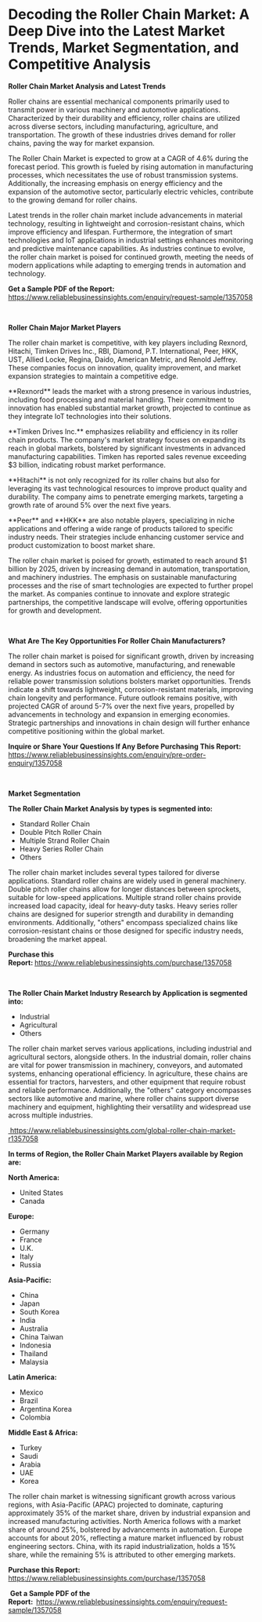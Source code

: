 <p><h1>Decoding the Roller Chain Market: A Deep Dive into the Latest Market Trends, Market Segmentation, and Competitive Analysis</h1></p><p><strong>Roller Chain Market Analysis and Latest Trends</strong></p>
<p><p>Roller chains are essential mechanical components primarily used to transmit power in various machinery and automotive applications. Characterized by their durability and efficiency, roller chains are utilized across diverse sectors, including manufacturing, agriculture, and transportation. The growth of these industries drives demand for roller chains, paving the way for market expansion.</p><p>The Roller Chain Market is expected to grow at a CAGR of 4.6% during the forecast period. This growth is fueled by rising automation in manufacturing processes, which necessitates the use of robust transmission systems. Additionally, the increasing emphasis on energy efficiency and the expansion of the automotive sector, particularly electric vehicles, contribute to the growing demand for roller chains.</p><p>Latest trends in the roller chain market include advancements in material technology, resulting in lightweight and corrosion-resistant chains, which improve efficiency and lifespan. Furthermore, the integration of smart technologies and IoT applications in industrial settings enhances monitoring and predictive maintenance capabilities. As industries continue to evolve, the roller chain market is poised for continued growth, meeting the needs of modern applications while adapting to emerging trends in automation and technology.</p></p>
<p><strong>Get a Sample PDF of the Report:&nbsp;</strong> <a href="https://www.reliablebusinessinsights.com/enquiry/request-sample/1357058?utm_campaign=3351&utm_medium=2&utm_source=Github&utm_content=ia&utm_term=16042025&utm_id=roller-chain">https://www.reliablebusinessinsights.com/enquiry/request-sample/1357058</a></p>
<p>&nbsp;</p>
<p><strong>Roller Chain Major Market Players</strong></p>
<p><p>The roller chain market is competitive, with key players including Rexnord, Hitachi, Timken Drives Inc., RBI, Diamond, P.T. International, Peer, HKK, UST, Allied Locke, Regina, Daido, American Metric, and Renold Jeffrey. These companies focus on innovation, quality improvement, and market expansion strategies to maintain a competitive edge.</p><p>**Rexnord** leads the market with a strong presence in various industries, including food processing and material handling. Their commitment to innovation has enabled substantial market growth, projected to continue as they integrate IoT technologies into their solutions.</p><p>**Timken Drives Inc.** emphasizes reliability and efficiency in its roller chain products. The company's market strategy focuses on expanding its reach in global markets, bolstered by significant investments in advanced manufacturing capabilities. Timken has reported sales revenue exceeding $3 billion, indicating robust market performance.</p><p>**Hitachi** is not only recognized for its roller chains but also for leveraging its vast technological resources to improve product quality and durability. The company aims to penetrate emerging markets, targeting a growth rate of around 5% over the next five years.</p><p>**Peer** and **HKK** are also notable players, specializing in niche applications and offering a wide range of products tailored to specific industry needs. Their strategies include enhancing customer service and product customization to boost market share.</p><p>The roller chain market is poised for growth, estimated to reach around $1 billion by 2025, driven by increasing demand in automation, transportation, and machinery industries. The emphasis on sustainable manufacturing processes and the rise of smart technologies are expected to further propel the market. As companies continue to innovate and explore strategic partnerships, the competitive landscape will evolve, offering opportunities for growth and development.</p></p>
<p>&nbsp;</p>
<p><strong>What Are The Key Opportunities For Roller Chain Manufacturers?</strong></p>
<p><p>The roller chain market is poised for significant growth, driven by increasing demand in sectors such as automotive, manufacturing, and renewable energy. As industries focus on automation and efficiency, the need for reliable power transmission solutions bolsters market opportunities. Trends indicate a shift towards lightweight, corrosion-resistant materials, improving chain longevity and performance. Future outlook remains positive, with projected CAGR of around 5-7% over the next five years, propelled by advancements in technology and expansion in emerging economies. Strategic partnerships and innovations in chain design will further enhance competitive positioning within the global market.</p></p>
<p><strong>Inquire or Share Your Questions If Any Before Purchasing This Report:</strong> <a href="https://www.reliablebusinessinsights.com/enquiry/pre-order-enquiry/1357058?utm_campaign=3351&utm_medium=2&utm_source=Github&utm_content=ia&utm_term=16042025&utm_id=roller-chain">https://www.reliablebusinessinsights.com/enquiry/pre-order-enquiry/1357058</a></p>
<p>&nbsp;</p>
<p><strong>Market Segmentation</strong></p>
<p><strong>The Roller Chain Market Analysis by types is segmented into:</strong></p>
<p><ul><li>Standard Roller Chain</li><li>Double Pitch Roller Chain</li><li>Multiple Strand Roller Chain</li><li>Heavy Series Roller Chain</li><li>Others</li></ul></p>
<p><p>The roller chain market includes several types tailored for diverse applications. Standard roller chains are widely used in general machinery. Double pitch roller chains allow for longer distances between sprockets, suitable for low-speed applications. Multiple strand roller chains provide increased load capacity, ideal for heavy-duty tasks. Heavy series roller chains are designed for superior strength and durability in demanding environments. Additionally, "others" encompass specialized chains like corrosion-resistant chains or those designed for specific industry needs, broadening the market appeal.</p></p>
<p><strong>Purchase this Report:&nbsp;</strong><a href="https://www.reliablebusinessinsights.com/purchase/1357058?utm_campaign=3351&utm_medium=2&utm_source=Github&utm_content=ia&utm_term=16042025&utm_id=roller-chain">https://www.reliablebusinessinsights.com/purchase/1357058</a></p>
<p>&nbsp;</p>
<p><strong>The Roller Chain Market Industry Research by Application is segmented into:</strong></p>
<p><ul><li>Industrial</li><li>Agricultural</li><li>Others</li></ul></p>
<p><p>The roller chain market serves various applications, including industrial and agricultural sectors, alongside others. In the industrial domain, roller chains are vital for power transmission in machinery, conveyors, and automated systems, enhancing operational efficiency. In agriculture, these chains are essential for tractors, harvesters, and other equipment that require robust and reliable performance. Additionally, the "others" category encompasses sectors like automotive and marine, where roller chains support diverse machinery and equipment, highlighting their versatility and widespread use across multiple industries.</p></p>
<p><a href="https://www.reliablebusinessinsights.com/global-roller-chain-market-r1357058?utm_campaign=3351&utm_medium=2&utm_source=Github&utm_content=ia&utm_term=16042025&utm_id=roller-chain">&nbsp;https://www.reliablebusinessinsights.com/global-roller-chain-market-r1357058</a></p>
<p><strong>In terms of Region, the Roller Chain Market Players available by Region are:</strong></p>
<p>
    <p> <strong> North America: </strong>
        <ul>
            <li>United States</li>
            <li>Canada</li>
        </ul>
        </p> 
    <p> <strong> Europe: </strong>
        <ul>
            <li>Germany</li>
            <li>France</li>
            <li>U.K.</li>
            <li>Italy</li>
            <li>Russia</li>
        </ul>
        </p> 
    <p> <strong> Asia-Pacific: </strong>
        <ul>
            <li>China</li>
            <li>Japan</li>
            <li>South Korea</li>
            <li>India</li>
            <li>Australia</li>
            <li>China Taiwan</li>
            <li>Indonesia</li>
            <li>Thailand</li>
            <li>Malaysia</li>
        </ul>
        </p> 
    <p> <strong> Latin America: </strong>
        <ul>
            <li>Mexico</li>
            <li>Brazil</li>
            <li>Argentina Korea</li>
            <li>Colombia</li>
        </ul>
        </p> 
    <p> <strong> Middle East & Africa: </strong>
        <ul>
            <li>Turkey</li>
            <li>Saudi</li>
            <li>Arabia</li>
            <li>UAE</li>
            <li>Korea</li>
        </ul>
    </p>
    </p>
<p><p>The roller chain market is witnessing significant growth across various regions, with Asia-Pacific (APAC) projected to dominate, capturing approximately 35% of the market share, driven by industrial expansion and increased manufacturing activities. North America follows with a market share of around 25%, bolstered by advancements in automation. Europe accounts for about 20%, reflecting a mature market influenced by robust engineering sectors. China, with its rapid industrialization, holds a 15% share, while the remaining 5% is attributed to other emerging markets.</p></p>
<p><strong>Purchase this Report: </strong><a href="https://www.reliablebusinessinsights.com/purchase/1357058?utm_campaign=3351&utm_medium=2&utm_source=Github&utm_content=ia&utm_term=16042025&utm_id=roller-chain">https://www.reliablebusinessinsights.com/purchase/1357058</a></p>
<p>&nbsp;<strong>Get a Sample PDF of the Report:&nbsp;&nbsp;</strong><a href="https://www.reliablebusinessinsights.com/enquiry/request-sample/1357058?utm_campaign=3351&utm_medium=2&utm_source=Github&utm_content=ia&utm_term=16042025&utm_id=roller-chain">https://www.reliablebusinessinsights.com/enquiry/request-sample/1357058</a></p>
<p><strong></strong></p>
<p><p></p><p></p><p></p></p>